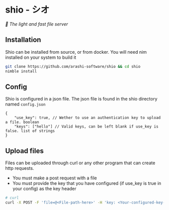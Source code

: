 # shio - シオ
*👑 The light and fast file server* 

## Installation
Shio can be installed from source, or from docker. You will need nim installed on your system to build it
```sh
git clone https://github.com/arashi-software/shio && cd shio
nimble install
```

## Config
Shio is configured in a json file. The json file is found in the shio directory named `config.json`
```json5
{
    "use_key": true, // Wether to use an authentication key to upload a file. boolean
    "keys": ["hello"] // Valid keys, can be left blank if use_key is false. list of strings
}
```

## Upload files
Files can be uploaded through curl or any other program that can create http requests.
- You must make a post request with a file
- You must provide the key that you have configured (if use_key is true in your config) as the key header
```sh
# curl
curl -X POST -F 'file=@<File-path-here>' -H 'key: <Your-configured-key-here>' <shio-url>
```
